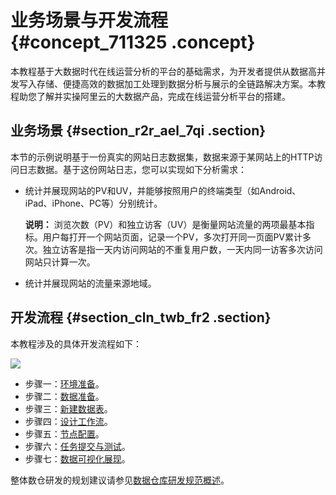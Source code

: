 # 业务场景与开发流程 {#concept_711325 .concept}

本教程基于大数据时代在线运营分析的平台的基础需求，为开发者提供从数据高并发写入存储、便捷高效的数据加工处理到数据分析与展示的全链路解决方案。本教程助您了解并实操阿里云的大数据产品，完成在线运营分析平台的搭建。

## 业务场景 {#section_r2r_ael_7qi .section}

本节的示例说明基于一份真实的网站日志数据集，数据来源于某网站上的HTTP访问日志数据。基于这份网站日志，您可以实现如下分析需求：

-   统计并展现网站的PV和UV，并能够按照用户的终端类型（如Android、iPad、iPhone、PC等）分别统计。

    **说明：** 浏览次数（PV）和独立访客（UV）是衡量网站流量的两项最基本指标。用户每打开一个网站页面，记录一个PV，多次打开同一页面PV累计多次。独立访客是指一天内访问网站的不重复用户数，一天内同一访客多次访问网站只计算一次。

-   统计并展现网站的流量来源地域。

## 开发流程 {#section_cln_twb_fr2 .section}

本教程涉及的具体开发流程如下：

![](http://static-aliyun-doc.oss-cn-hangzhou.aliyuncs.com/assets/img/570560/156101572449592_zh-CN.png)

-   步骤一：[环境准备](cn.zh-CN/使用教程/搭建互联网在线运营分析平台/环境准备.md#)。
-   步骤二：[数据准备](cn.zh-CN/使用教程/搭建互联网在线运营分析平台/数据准备.md#)。
-   步骤三：[新建数据表](cn.zh-CN/使用教程/搭建互联网在线运营分析平台/数据建模与开发/新建数据表.md#)。
-   步骤四：[设计工作流](cn.zh-CN/使用教程/搭建互联网在线运营分析平台/数据建模与开发/设计工作流.md#)。
-   步骤五：[节点配置](cn.zh-CN/使用教程/搭建互联网在线运营分析平台/数据建模与开发/节点配置.md#)。
-   步骤六：[任务提交与测试](cn.zh-CN/使用教程/搭建互联网在线运营分析平台/数据建模与开发/任务提交与测试.md#)。
-   步骤七：[数据可视化展现](cn.zh-CN/使用教程/搭建互联网在线运营分析平台/数据可视化展现.md#)。

整体数仓研发的规划建议请参见[数据仓库研发规范概述](../../../../cn.zh-CN/研发规范/数据仓库研发规范概述.md#)。

